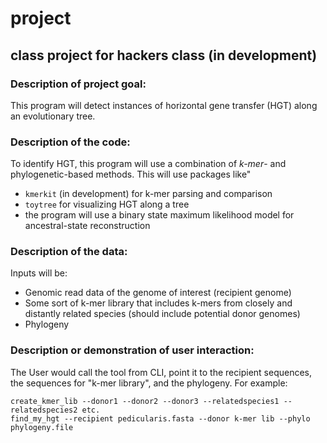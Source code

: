 # project
## class project for hackers class (in development)

### Description of project goal: 
This program will detect instances of horizontal gene transfer (HGT) along an evolutionary tree.

### Description of the code: 
To identify HGT, this program will use a combination of *k-mer*- and phylogenetic-based methods. This will use packages like"
  * `kmerkit` (in development) for k-mer parsing and comparison
  * `toytree` for visualizing HGT along a tree
  * the program will use a binary state maximum likelihood model for ancestral-state reconstruction
  
### Description of the data:
Inputs will be:
  * Genomic read data of the genome of interest (recipient genome)
  * Some sort of k-mer library that includes k-mers from closely and distantly related species (should include potential donor genomes)
  * Phylogeny

### Description or demonstration of user interaction:
The User would call the tool from CLI, point it to the recipient sequences, the sequences for "k-mer library", and the phylogeny. For example:
```
create_kmer_lib --donor1 --donor2 --donor3 --relatedspecies1 --relatedspecies2 etc.
find_my_hgt --recipient pedicularis.fasta --donor k-mer lib --phylo phylogeny.file
```
